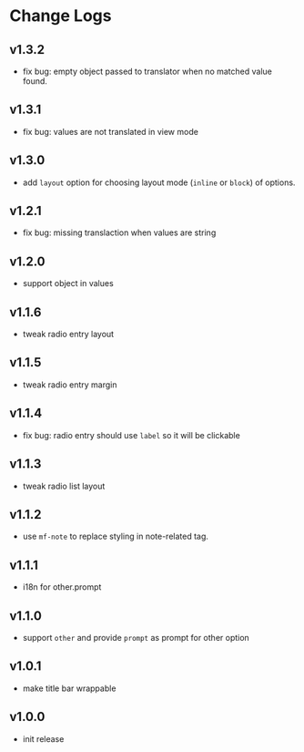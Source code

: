 # Change Logs

## v1.3.2

 - fix bug: empty object passed to translator when no matched value found.


## v1.3.1

 - fix bug: values are not translated in view mode


## v1.3.0

 - add `layout` option for choosing layout mode (`inline` or `block`) of options.


## v1.2.1

 - fix bug: missing translaction when values are string


## v1.2.0

 - support object in values


## v1.1.6

 - tweak radio entry layout


## v1.1.5

 - tweak radio entry margin


## v1.1.4

 - fix bug: radio entry should use `label` so it will be clickable


## v1.1.3

 - tweak radio list layout


## v1.1.2

 - use `mf-note` to replace styling in note-related tag.


## v1.1.1

 - i18n for other.prompt


## v1.1.0

 - support `other` and provide `prompt` as prompt for other option


## v1.0.1

 - make title bar wrappable


## v1.0.0

 - init release


